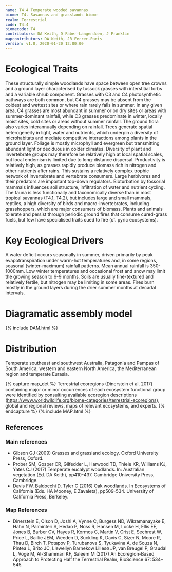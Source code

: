```yaml
---
name: T4.4 Temperate wooded savannas
biome: T4. Savannas and grasslands biome
realm: Terrestrial
code: T4.4
biomecode: T4
contributors: DA Keith, D Faber-Langendoen, J Franklin
mapcontributors: DA Keith, JR Ferrer-Paris
version: v1.0, 2020-01-20 12:00:00
---
```

# Ecological Traits
 
These structurally simple woodlands have space between open tree crowns and a ground layer characterised by tussock grasses with interstitial forbs and a variable shrub component. Grasses with C3 and C4 photosynthetic pathways are both common, but C4 grasses may be absent from the coldest and wettest sites or where rain rarely falls in summer. In any given area, C4 grasses are most abundant in summer or on dry sites or areas with summer-dominant rainfall, while C3 grasses predominate in winter, locally moist sites, cold sites or areas without summer rainfall. The ground flora also varies interannually depending on rainfall. Trees generate spatial heterogeneity in light, water and nutrients, which underpin a diversity of microhabitats and mediate competitive interactions among plants in the ground layer. Foliage is mostly microphyll and evergreen but transmitting abundant light or deciduous in colder climates. Diversity of plant and invertebrate groups may therefore be relatively high at local spatial scales, but local endemism is limited due to long-distance dispersal. Productivity is relatively high, as grasses rapidly produce biomass rich in nitrogen and other nutrients after rains. This sustains a relatively complex trophic network of invertebrate and vertebrate consumers. Large herbivores and their predators are important top-down regulators. Bioturbation by fossorial mammals influences soil structure, infiltration of water and nutrient cycling. The fauna is less functionally and taxonomically diverse than in most tropical savannas (T4.1, T4.2), but includes large and small mammals, reptiles, a high diversity of birds and macro-invertebrates, including grasshoppers, which are major consumers of biomass. Plants and animals tolerate and persist through periodic ground fires that consume cured-grass fuels, but few have specialised traits cued to fire (cf. pyric ecosystems).
 
# Key Ecological Drivers
 
A water deficit occurs seasonally in summer, driven primarily by peak evapotranspiration under warm-hot temperatures and, in some regions, seasonal (winter-maximum) rainfall patterns. Mean annual rainfall is 350-1000mm. Low winter temperatures and occasional frost and snow may limit the growing season to 6-9 months.  Soils are usually fine-textured and relatively fertile, but nitrogen may be limiting in some areas. Fires burn mostly in the ground layers during the drier summer months at decadal intervals.
 
# Diagramatic assembly model
 
{% include DAM.html %}
 
# Distribution
 
Temperate southeast and southwest Australia, Patagonia and Pampas of South America, western and eastern North America, the Mediterranean region and temperate Eurasia.

{% capture map_det %}
Terrestrial ecoregions (Dinerstein et al. 2017) containing major or minor occurrences of each ecosystem functional group were identified by consulting available ecoregion descriptions (https://www.worldwildlife.org/biome-categories/terrestrial-ecoregions), global and regional reviews, maps of relevant ecosystems, and experts.
{% endcapture %}
{% include MAP.html %}

## References
### Main references
* Gibson GJ (2009) Grasses and grassland ecology. Oxford University Press, Oxford.
* Prober SM, Gosper CR, Gilfedder L, Harwood TD, Thiele KR, Williams KJ, Yates CJ (2017) Temperate eucalypt woodlands. In: Australian vegetation (Ed. DA Keith), pp410-437. Cambridge University Press, Cambridge.
* Davis FW, Baldocchi D, Tyler C (2016) Oak woodlands. In Ecosystems of California (Eds. HA Mooney, E Zavaleta), pp509-534. University of California Press, Berkeley.
### Map References
* Dinerstein E, Olson D, Joshi A, Vynne C, Burgess ND, Wikramanayake E, Hahn N, Palminteri S, Hedao P, Noss R, Hansen M, Locke H, Ellis EE, Jones B, Barber CV, Hayes R, Kormos C, Martin V, Crist E, Sechrest W, Price L, Baillie JEM, Weeden D, Suckling K, Davis C, Sizer N, Moore R, Thau D, Birch T, Potapov P, Turubanova S, Tyukavina A, de Souza N, Pintea L, Brito JC, Llewellyn Barnekow Lillesø JP, van Breugel P, Graudal L, Voge M, Al-Shammari KF, Saleem M (2017) An Ecoregion-Based Approach to Protecting Half the Terrestrial Realm, BioScience 67: 534–545.
